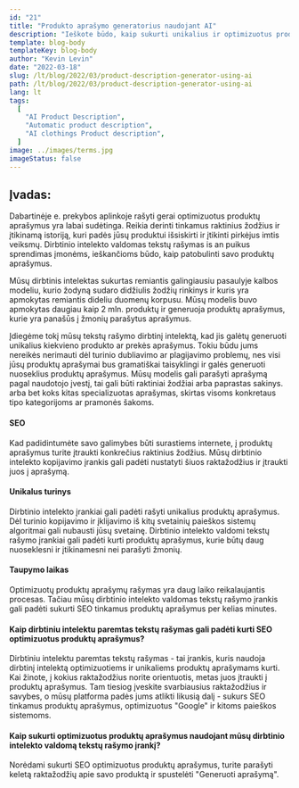 ```yaml
---
id: "21"
title: "Produkto aprašymo generatorius naudojant AI"
description: "Ieškote būdo, kaip sukurti unikalius ir optimizuotus produktų aprašymus? Jei taip, galbūt norėtumėte apsvarstyti galimybę pasinaudoti dirbtinio intelekto valdomu tekstų rašymu. Šis įrankis naudoja dirbtinį intelektą, kad sukurtų produktų aprašymus, pritaikytus konkretiems raktažodžiams."
template: blog-body
templateKey: blog-body
author: "Kevin Levin"
date: "2022-03-18"
slug: /lt/blog/2022/03/product-description-generator-using-ai
path: /lt/blog/2022/03/product-description-generator-using-ai
lang: lt
tags:
  [
    "AI Product Description",
    "Automatic product description",
    "AI clothings Product description",
  ]
image: ../images/terms.jpg
imageStatus: false
---
```


## Įvadas:

Dabartinėje e. prekybos aplinkoje rašyti gerai optimizuotus produktų aprašymus yra labai sudėtinga. Reikia derinti tinkamus raktinius žodžius ir įtikinamą istoriją, kuri padės jūsų produktui išsiskirti ir įtikinti pirkėjus imtis veiksmų. Dirbtinio intelekto valdomas tekstų rašymas іѕ аn puikus sprendimas įmonėms, ieškančioms būdo, kaip patobulinti savo produktų aprašymus.

Mūsų dirbtinis intelektas sukurtas remiantis galingiausiu pasaulyje kalbos modeliu, kurio žodyną sudaro didžiulis žodžių rinkinys ir kuris yra apmokytas remiantis dideliu duomenų korpusu. Mūsų modelis buvo apmokytas daugiau kaip 2 mln. produktų ir generuoja produktų aprašymus, kurie yra panašūs į žmonių parašytus aprašymus.

Įdiegėme tokį mūsų tekstų rašymo dirbtinį intelektą, kad jis galėtų generuoti unikalius kiekvieno produkto ar prekės aprašymus. Tokiu būdu jums nereikės nerimauti dėl turinio dubliavimo ar plagijavimo problemų, nes visi jūsų produktų aprašymai bus gramatiškai taisyklingi ir galės generuoti nuoseklius produktų aprašymus. Mūsų modelis gali parašyti aprašymą pagal naudotojo įvestį, tai gali būti raktiniai žodžiai arba paprastas sakinys. arba bet koks kitas specializuotas aprašymas, skirtas visoms konkretaus tipo kategorijoms ar pramonės šakoms.

#### SEO

Kad padidintumėte savo galimybes būti surastiems internete, į produktų aprašymus turite įtraukti konkrečius raktinius žodžius. Mūsų dirbtinio intelekto kopijavimo įrankis gali padėti nustatyti šiuos raktažodžius ir įtraukti juos į aprašymą.

#### Unikalus turinys

Dirbtinio intelekto įrankiai gali padėti rašyti unikalius produktų aprašymus. Dėl turinio kopijavimo ir įklijavimo iš kitų svetainių paieškos sistemų algoritmai gali nubausti jūsų svetainę. Dirbtinio intelekto valdomi tekstų rašymo įrankiai gali padėti kurti produktų aprašymus, kurie būtų daug nuoseklesni ir įtikinamesni nei parašyti žmonių.

#### Taupymo laikas

Optimizuotų produktų aprašymų rašymas yra daug laiko reikalaujantis procesas. Tačiau mūsų dirbtinio intelekto valdomas tekstų rašymo įrankis gali padėti sukurti SEO tinkamus produktų aprašymus per kelias minutes.

#### Kaip dirbtiniu intelektu paremtas tekstų rašymas gali padėti kurti SEO optimizuotus produktų aprašymus?

Dirbtiniu intelektu paremtas tekstų rašymas - tai įrankis, kuris naudoja dirbtinį intelektą optimizuotiems ir unikaliems produktų aprašymams kurti. Kai žinote, į kokius raktažodžius norite orientuotis, metas juos įtraukti į produktų aprašymus. Tam tiesiog įveskite svarbiausius raktažodžius ir savybes, o mūsų platforma padės jums atlikti likusią dalį - sukurs SEO tinkamus produktų aprašymus, optimizuotus "Google" ir kitoms paieškos sistemoms.

#### Kaip sukurti optimizuotus produktų aprašymus naudojant mūsų dirbtinio intelekto valdomą tekstų rašymo įrankį?

Norėdami sukurti SEO optimizuotus produktų aprašymus, turite parašyti keletą raktažodžių apie savo produktą ir spustelėti "Generuoti aprašymą".
